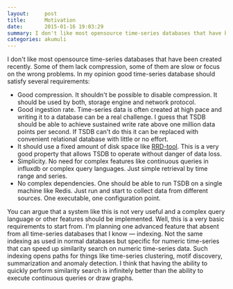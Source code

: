 ```yaml
---
layout:     post
title:      Motivation
date:       2015-01-16 19:03:29
summary: I don't like most opensource time-series databases that have been created recently, some of them lack compression, some of them is slow or focus on the wrong problems. In my opinion good time-series database should satisfy several requirements.
categories: akumuli
---
```

I don't like most opensource time-series databases that have been created recently. Some of them lack compression, some of them are slow or focus on the wrong problems.
In my opinion good time-series database should satisfy several requirements:

* Good compression. It shouldn't be possible to disable compression. It should be used by both, storage engine and network protocol.
* Good ingestion rate. Time-series data is often created at high pace and writing it to a database can be a real challenge. I guess that TSDB should be able to achieve sustained write rate above one million data points per second. If TSDB can't do this it can be replaced with convenient relational database with little or no effort.
* It should use a fixed amount of disk space like [RRD-tool](http://oss.oetiker.ch/rrdtool/). This is a very good property that allows TSDB to operate without danger of data loss.
* Simplicity. No need for complex features like continuous queries in influxdb or complex query languages. Just simple retrieval by time range and series.
* No complex dependencies. One should be able to run TSDB on a single machine like Redis. Just run and start to collect data from different sources. One executable, one configuration point.

You can argue that a system like this is not very useful and a complex query language or other features should be implemented. Well, this is a very basic requirements to start from. 
I'm planning one advanced feature that absent from all time-series databases that I know — indexing. 
Not the same indexing as used in normal databases but specific for numeric time-series that can speed up similarity search on numeric time-series data. 
Such indexing opens paths for things like time-series clustering, motif discovery, summarization and anomaly detection.
I think that having the ability to quickly perform similarity search is infinitely better than the ability to execute continuous queries or draw graphs. 
